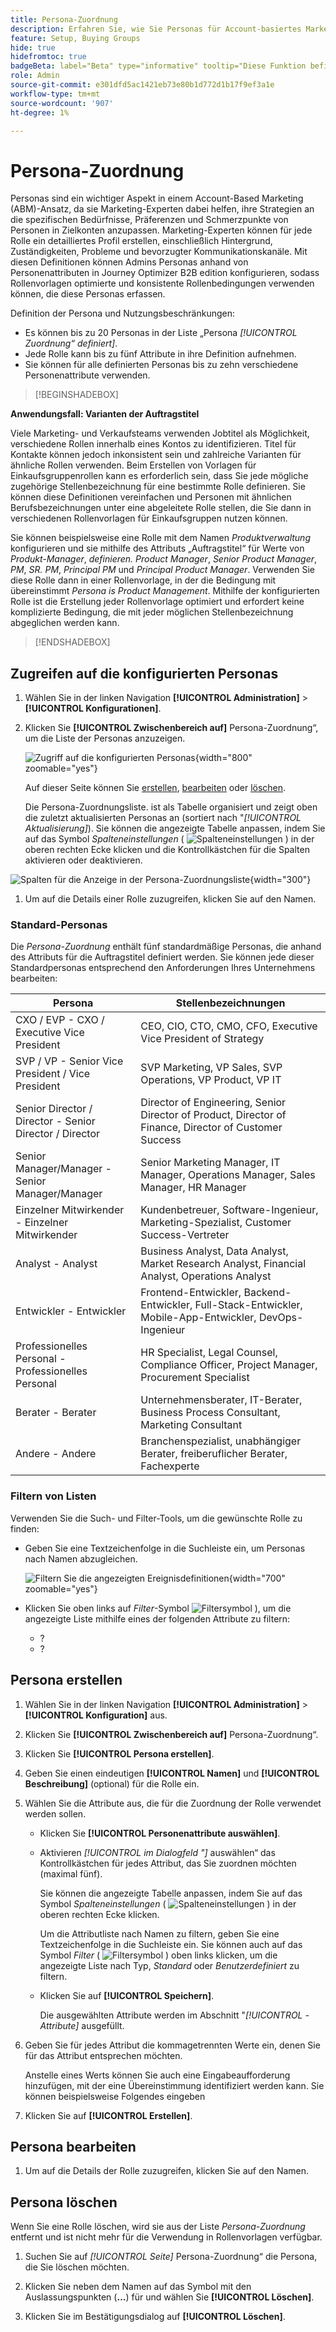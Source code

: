 ```yaml
---
title: Persona-Zuordnung
description: Erfahren Sie, wie Sie Personas für Account-basiertes Marketing konfigurieren, indem Sie Personenattribute zuordnen, um optimierte Rollenvorlagen für Einkaufsgruppen zu erstellen.
feature: Setup, Buying Groups
hide: true
hidefromtoc: true
badgeBeta: label="Beta" type="informative" tooltip="Diese Funktion befindet sich derzeit in einer eingeschränkten Beta-Version"
role: Admin
source-git-commit: e301dfd5ac1421eb73e80b1d772d1b17f9ef3a1e
workflow-type: tm+mt
source-wordcount: '907'
ht-degree: 1%

---
```


# Persona-Zuordnung

Personas sind ein wichtiger Aspekt in einem Account-Based Marketing (ABM)-Ansatz, da sie Marketing-Experten dabei helfen, ihre Strategien an die spezifischen Bedürfnisse, Präferenzen und Schmerzpunkte von Personen in Zielkonten anzupassen. Marketing-Experten können für jede Rolle ein detailliertes Profil erstellen, einschließlich Hintergrund, Zuständigkeiten, Probleme und bevorzugter Kommunikationskanäle. Mit diesen Definitionen können Admins Personas anhand von Personenattributen in Journey Optimizer B2B edition konfigurieren, sodass Rollenvorlagen optimierte und konsistente Rollenbedingungen verwenden können, die diese Personas erfassen.

<!-- Currently there is no insight into what persona goes into what role. With buying group agent, when asked questions about, what should be the size of the buying group, what persona should be in that buying group, what role do they play, etc, then agent will analyze all the data, (opportunity data, engagement data, sales conversation, etc) and informs the user that the buying group needs 7 persona, e.g.CMO, VP of marketing, marketing leader, Marketing ops, etc. 

Then based on what agent informed, users can create a template with those personas. -->
Definition der Persona und Nutzungsbeschränkungen:

* Es können bis zu 20 Personas in der Liste „Persona _[!UICONTROL Zuordnung“ definiert]_.
* Jede Rolle kann bis zu fünf Attribute in ihre Definition aufnehmen.
* Sie können für alle definierten Personas bis zu zehn verschiedene Personenattribute verwenden.

>[!BEGINSHADEBOX]

**Anwendungsfall: Varianten der Auftragstitel**

Viele Marketing- und Verkaufsteams verwenden Jobtitel als Möglichkeit, verschiedene Rollen innerhalb eines Kontos zu identifizieren. Titel für Kontakte können jedoch inkonsistent sein und zahlreiche Varianten für ähnliche Rollen verwenden. Beim Erstellen von Vorlagen für Einkaufsgruppenrollen kann es erforderlich sein, dass Sie jede mögliche zugehörige Stellenbezeichnung für eine bestimmte Rolle definieren. Sie können diese Definitionen vereinfachen und Personen mit ähnlichen Berufsbezeichnungen unter eine abgeleitete Rolle stellen, die Sie dann in verschiedenen Rollenvorlagen für Einkaufsgruppen nutzen können.

Sie können beispielsweise eine Rolle mit dem Namen _Produktverwaltung_ konfigurieren und sie mithilfe des Attributs „Auftragstitel“ für Werte von _Produkt-Manager_, _definieren. Product Manager_, _Senior Product Manager_, _PM_, _SR. PM_, _Principal PM_ und _Principal Product Manager_. Verwenden Sie diese Rolle dann in einer Rollenvorlage, in der die Bedingung mit übereinstimmt _Persona is Product Management_. Mithilfe der konfigurierten Rolle ist die Erstellung jeder Rollenvorlage optimiert und erfordert keine komplizierte Bedingung, die mit jeder möglichen Stellenbezeichnung abgeglichen werden kann.

>[!ENDSHADEBOX]

## Zugreifen auf die konfigurierten Personas

1. Wählen Sie in der linken Navigation **[!UICONTROL Administration]** > **[!UICONTROL Konfigurationen]**.

1. Klicken Sie **[!UICONTROL Zwischenbereich auf]** Persona-Zuordnung“, um die Liste der Personas anzuzeigen.

   ![Zugriff auf die konfigurierten Personas](./assets/configuration-engagement-scoring-list.png){width="800" zoomable="yes"}

   Auf dieser Seite können Sie [erstellen](#create-an-engagement-score-model), [bearbeiten](#change-the-engagement-weighting-settings) oder [löschen](#delete-a-persona).

   Die Persona-Zuordnungsliste. ist als Tabelle organisiert und zeigt oben die zuletzt aktualisierten Personas an (sortiert nach &quot;_[!UICONTROL Aktualisierung]_). Sie können die angezeigte Tabelle anpassen, indem Sie auf das Symbol _Spalteneinstellungen_ ( ![Spalteneinstellungen](../assets/do-not-localize/icon-column-settings.svg) ) in der oberen rechten Ecke klicken und die Kontrollkästchen für die Spalten aktivieren oder deaktivieren.

![Spalten für die Anzeige in der Persona-Zuordnungsliste](./assets/configuration-engagement-scoring-list-columns.png){width="300"}

1. Um auf die Details einer Rolle zuzugreifen, klicken Sie auf den Namen.

### Standard-Personas

Die _Persona-Zuordnung_ enthält fünf standardmäßige Personas, die anhand des Attributs für die Auftragstitel definiert werden. Sie können jede dieser Standardpersonas entsprechend den Anforderungen Ihres Unternehmens bearbeiten:

| Persona | Stellenbezeichnungen |
| ------- | ---------- |
| CXO / EVP - CXO / Executive Vice President | CEO, CIO, CTO, CMO, CFO, Executive Vice President of Strategy |
| SVP / VP - Senior Vice President / Vice President | SVP Marketing, VP Sales, SVP Operations, VP Product, VP IT |
| Senior Director / Director - Senior Director / Director | Director of Engineering, Senior Director of Product, Director of Finance, Director of Customer Success |
| Senior Manager/Manager - Senior Manager/Manager | Senior Marketing Manager, IT Manager, Operations Manager, Sales Manager, HR Manager |
| Einzelner Mitwirkender - Einzelner Mitwirkender | Kundenbetreuer, Software-Ingenieur, Marketing-Spezialist, Customer Success-Vertreter |
| Analyst - Analyst | Business Analyst, Data Analyst, Market Research Analyst, Financial Analyst, Operations Analyst |
| Entwickler - Entwickler | Frontend-Entwickler, Backend-Entwickler, Full-Stack-Entwickler, Mobile-App-Entwickler, DevOps-Ingenieur |
| Professionelles Personal - Professionelles Personal | HR Specialist, Legal Counsel, Compliance Officer, Project Manager, Procurement Specialist |
| Berater - Berater | Unternehmensberater, IT-Berater, Business Process Consultant, Marketing Consultant |
| Andere - Andere | Branchenspezialist, unabhängiger Berater, freiberuflicher Berater, Fachexperte |

### Filtern von Listen

Verwenden Sie die Such- und Filter-Tools, um die gewünschte Rolle zu finden:

* Geben Sie eine Textzeichenfolge in die Suchleiste ein, um Personas nach Namen abzugleichen.

  ![Filtern Sie die angezeigten Ereignisdefinitionen](./assets/configuration-events-defs-list-filtered.png){width="700" zoomable="yes"}

* Klicken Sie oben links auf _Filter_-Symbol ![Filtersymbol](../assets/do-not-localize/icon-filter.svg) ), um die angezeigte Liste mithilfe eines der folgenden Attribute zu filtern:

   * ?
   * ?

## Persona erstellen

1. Wählen Sie in der linken Navigation **[!UICONTROL Administration]** > **[!UICONTROL Konfiguration]** aus.

1. Klicken Sie **[!UICONTROL Zwischenbereich auf]** Persona-Zuordnung“.

1. Klicken Sie **[!UICONTROL Persona erstellen]**.

1. Geben Sie einen eindeutigen **[!UICONTROL Namen]** und **[!UICONTROL Beschreibung]** (optional) für die Rolle ein.

1. Wählen Sie die Attribute aus, die für die Zuordnung der Rolle verwendet werden sollen.

   * Klicken Sie **[!UICONTROL Personenattribute auswählen]**.

   * Aktivieren _[!UICONTROL im Dialogfeld &quot;]_ auswählen“ das Kontrollkästchen für jedes Attribut, das Sie zuordnen möchten (maximal fünf).

     Sie können die angezeigte Tabelle anpassen, indem Sie auf das Symbol _Spalteneinstellungen_ ( ![Spalteneinstellungen](../assets/do-not-localize/icon-column-settings.svg) ) in der oberen rechten Ecke klicken.

     Um die Attributliste nach Namen zu filtern, geben Sie eine Textzeichenfolge in die Suchleiste ein. Sie können auch auf das Symbol _Filter_ ( ![Filtersymbol](../assets/do-not-localize/icon-filter.svg) ) oben links klicken, um die angezeigte Liste nach Typ, _Standard_ oder _Benutzerdefiniert_ zu filtern.

   * Klicken Sie auf **[!UICONTROL Speichern]**.

     Die ausgewählten Attribute werden im Abschnitt &quot;_[!UICONTROL -Attribute]_ ausgefüllt.

1. Geben Sie für jedes Attribut die kommagetrennten Werte ein, denen Sie für das Attribut entsprechen möchten.

   Anstelle eines Werts können Sie auch eine Eingabeaufforderung hinzufügen, mit der eine Übereinstimmung identifiziert werden kann. Sie können beispielsweise Folgendes eingeben

1. Klicken Sie auf **[!UICONTROL Erstellen]**.

## Persona bearbeiten

1. Um auf die Details der Rolle zuzugreifen, klicken Sie auf den Namen.


## Persona löschen

Wenn Sie eine Rolle löschen, wird sie aus der Liste _Persona-Zuordnung_ entfernt und ist nicht mehr für die Verwendung in Rollenvorlagen verfügbar.

1. Suchen Sie auf _[!UICONTROL Seite]_ Persona-Zuordnung“ die Persona, die Sie löschen möchten.

1. Klicken Sie neben dem Namen auf das Symbol mit den Auslassungspunkten (**…**) für und wählen Sie **[!UICONTROL Löschen]**.

1. Klicken Sie im Bestätigungsdialog auf **[!UICONTROL Löschen]**.
